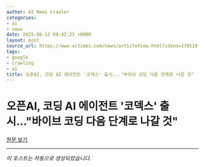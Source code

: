 ```yaml
---
author: AI News Crawler
categories:
- ai
- news
date: 2025-06-12 00:42:23 +0900
layout: post
source_url: https://www.aitimes.com/news/articleView.html?idxno=170519
tags:
- google
- crawling
- ai
title: 오픈AI, 코딩 AI 에이전트 '코덱스' 출시..."바이브 코딩 다음 단계로 나갈 것"
---
```


# 오픈AI, 코딩 AI 에이전트 '코덱스' 출시..."바이브 코딩 다음 단계로 나갈 것"

[원문 보기](https://www.aitimes.com/news/articleView.html?idxno=170519)

---
*이 포스트는 자동으로 생성되었습니다.*

